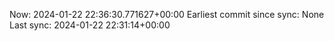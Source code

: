 Now: 2024-01-22 22:36:30.771627+00:00 Earliest commit since sync: None Last sync: 2024-01-22 22:31:14+00:00
